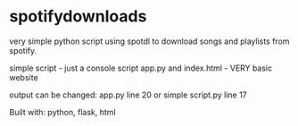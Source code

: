 # spotifydownloads
very simple python script using spotdl to download songs and playlists from spotify.

simple script - just a console script
app.py and index.html - VERY basic website

output can be changed: app.py line 20 or simple script.py line 17

Built with: python, flask, html
